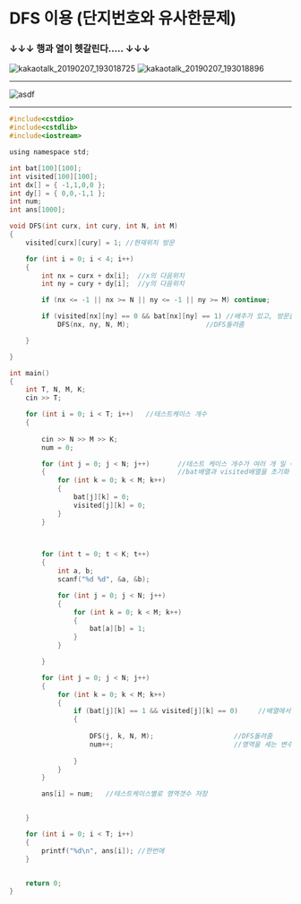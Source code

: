# DFS 이용 (단지번호와 유사한문제)

### ↓↓↓ 행과 열이 헷갈린다..... ↓↓↓

![kakaotalk_20190207_193018725](https://user-images.githubusercontent.com/29946480/52405622-0763de00-2b0f-11e9-95de-edbc9e61a9a9.jpg)
![kakaotalk_20190207_193018896](https://user-images.githubusercontent.com/29946480/52405623-0763de00-2b0f-11e9-8912-9214947d6fde.jpg)

--------------------------------------------------------------------------------------------------------------

![asdf](https://user-images.githubusercontent.com/29946480/52404797-38dbaa00-2b0d-11e9-888a-22d65876437c.JPG)

-------------------------------------------------------------------------------------------------------------
```c
#include<cstdio>
#include<cstdlib>
#include<iostream>

using namespace std;

int bat[100][100];
int visited[100][100];
int dx[] = { -1,1,0,0 };
int dy[] = { 0,0,-1,1 };
int num;
int ans[1000];

void DFS(int curx, int cury, int N, int M)
{
	visited[curx][cury] = 1; //현재위치 방문

	for (int i = 0; i < 4; i++)
	{
		int nx = curx + dx[i];  //x의 다음위치
		int ny = cury + dy[i];  //y의 다음위치

		if (nx <= -1 || nx >= N || ny <= -1 || ny >= M) continue;

		if (visited[nx][ny] == 0 && bat[nx][ny] == 1) //배추가 있고, 방문을 하지 않았을 때
			DFS(nx, ny, N, M);                   //DFS돌려줌

	}

}

int main()
{
	int T, N, M, K;
	cin >> T;

	for (int i = 0; i < T; i++)   //테스트케이스 개수
	{
		
		cin >> N >> M >> K;
		num = 0;

		for (int j = 0; j < N; j++)       //테스트 케이스 개수가 여러 개 일 수 있으므로
		{                                 //bat배열과 visited배열을 초기화 시켜준다
			for (int k = 0; k < M; k++)
			{
				bat[j][k] = 0;  
				visited[j][k] = 0;
			}
		}

		

		for (int t = 0; t < K; t++)
		{
			int a, b;
			scanf("%d %d", &a, &b);

			for (int j = 0; j < N; j++)
			{
				for (int k = 0; k < M; k++)
				{
					bat[a][b] = 1;
				}
			}

		}

		for (int j = 0; j < N; j++)
		{
			for (int k = 0; k < M; k++)
			{
				if (bat[j][k] == 1 && visited[j][k] == 0)     //배열에서 배추가 있고, 방문을 안했을 때
				{
					
					DFS(j, k, N, M);                    //DFS돌려줌
					num++;                              //영역을 세는 변수
					
				}
			}
		}

		ans[i] = num;   //테스트케이스별로 영역갯수 저장


	}

	for (int i = 0; i < T; i++)
	{
		printf("%d\n", ans[i]); //한번에 
	}


	return 0;
}
```
